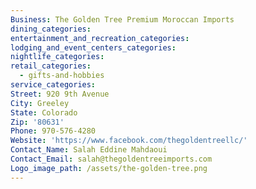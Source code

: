```yaml
---
Business: The Golden Tree Premium Moroccan Imports
dining_categories:
entertainment_and_recreation_categories:
lodging_and_event_centers_categories:
nightlife_categories:
retail_categories:
  - gifts-and-hobbies
service_categories:
Street: 920 9th Avenue
City: Greeley
State: Colorado
Zip: '80631'
Phone: 970-576-4280
Website: 'https://www.facebook.com/thegoldentreellc/'
Contact_Name: Salah Eddine Mahdaoui
Contact_Email: salah@thegoldentreeimports.com
Logo_image_path: /assets/the-golden-tree.png
---
```



